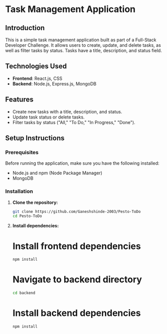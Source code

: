 # Task Management Application

## Introduction

This is a simple task management application built as part of a Full-Stack Developer Challenge. It allows users to create, update, and delete tasks, as well as filter tasks by status. Tasks have a title, description, and status field.

## Technologies Used

- **Frontend**: React.js, CSS
- **Backend**: Node.js, Express.js, MongoDB

## Features

- Create new tasks with a title, description, and status.
- Update task status or delete tasks.
- Filter tasks by status ("All," "To Do," "In Progress," "Done").

## Setup Instructions

### Prerequisites

Before running the application, make sure you have the following installed:

- Node.js and npm (Node Package Manager)
- MongoDB

### Installation

1. **Clone the repository:**

   ```bash
   git clone https://github.com/Ganeshshinde-2003/Pesto-ToDo
   cd Pesto-ToDo
   ```
2. **Install dependencies:**

   # Install frontend dependencies
      ```bash
      npm install
      ```

   # Navigate to backend directory
      ```bash
      cd backend
      ```

   # Install backend dependencies
      ```bash
      npm install
      ```
